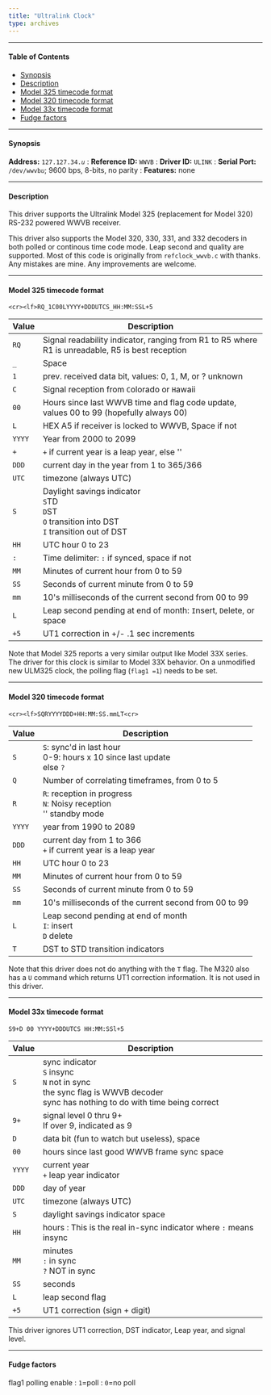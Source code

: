 ```yaml
---
title: "Ultralink Clock"
type: archives
---
```


* * *

#### Table of Contents

*   [Synopsis](/documentation/drivers/driver34/#synopsis)
*   [Description](/documentation/drivers/driver34/#description)
*   [Model 325 timecode format](/documentation/drivers/driver34/#model-325-timecode-format)
*   [Model 320 timecode format](/documentation/drivers/driver34/#model-320-timecode-format)
*   [Model 33x timecode format](/documentation/drivers/driver34/#model-33x-timecode-format)
*   [Fudge factors](/documentation/drivers/driver34/#fudge-factors)

* * *

#### Synopsis

**Address:** <code>127.127.34._u_</code>
: **Reference ID:** `WWVB`
: **Driver ID:** `ULINK`
: **Serial Port:** <code>/dev/wwvb*u*</code>; 9600 bps, 8-bits, no parity
: **Features:** none

* * *

#### Description

This driver supports the Ultralink Model 325 (replacement for Model 320) RS-232 powered WWVB receiver.

[//]: # (PDF specs available on http://www.ulio.com)

This driver also supports the Model 320, 330, 331, and 332 decoders in both polled or continous time code mode. Leap second and quality are supported. Most of this code is originally from `refclock_wwvb.c` with thanks. Any mistakes are mine. Any improvements are welcome.

* * *

#### Model 325 timecode format

<code>\<cr>\<lf>RQ_1C00LYYYY+DDDUTCS_HH:MM:SSL+5</code>

| Value | Description |
| ----- | ----- |
| `RQ` | Signal readability indicator, ranging from R1 to R5 where R1 is unreadable, R5 is best reception |
| `_` | Space |
| `1` | prev. received data bit, values: 0, 1, M, or ? unknown |
| `C` | Signal reception from `C`olorado or `H`awaii |
| `00` | Hours since last WWVB time and flag code update, values 00 to 99 (hopefully always 00) |
| `L` | HEX A5 if receiver is locked to WWVB, Space if not |
| `YYYY` | Year from 2000 to 2099 |
| `+` | `+` if current year is a leap year, else '' |
| `DDD` | current day in the year from 1 to 365/366 |
| `UTC` | timezone (always UTC) |
| `S` | Daylight savings indicator<br> `S`TD<br> `D`ST<br> `O` transition into DST<br> `I` transition out of DST |
| `HH` | UTC hour 0 to 23 |
| `:` | Time delimiter: `:` if synced, space if not |
| `MM` | Minutes of current hour from 0 to 59 |
| `SS` | Seconds of current minute from 0 to 59 |
| `mm` | 10's milliseconds of the current second from 00 to 99 |
| `L` | Leap second pending at end of month: `I`nsert, `D`elete, or space |
| `+5` | UT1 correction in +/- .1 sec increments |

Note that Model 325 reports a very similar output like Model 33X series. The driver for this clock is similar to Model 33X behavior. On a unmodified new ULM325 clock, the polling flag (`flag1 =1`) needs to be set.

* * *

#### Model 320 timecode format

<code>\<cr>\<lf>SQRYYYYDDD+HH:MM:SS.mmLT\<cr></code>

| Value | Description |
| ----- | ----- |
| `S` | `S`: sync'd in last hour<br> 0-9: hours x 10 since last update<br> else `?` |
| `Q` | Number of correlating timeframes, from 0 to 5 |
| `R` | `R`: reception in progress<br> `N`: Noisy reception<br> '' standby mode |
| `YYYY` | year from 1990 to 2089 |
| `DDD` | current day from 1 to 366<br> `+` if current year is a leap year |
| `HH` | UTC hour 0 to 23 |
| `MM` | Minutes of current hour from 0 to 59 |
| `SS` | Seconds of current minute from 0 to 59 |
| `mm` | 10's milliseconds of the current second from 00 to 99 |
| `L` | Leap second pending at end of month<br> `I`: insert<br> `D` delete |
| `T` | DST to STD transition indicators |

Note that this driver does not do anything with the `T` flag. The M320 also has a `U` command which returns UT1 correction information. It is not used in this driver.

* * *

#### Model 33x timecode format

`S9+D 00 YYYY+DDDUTCS HH:MM:SSl+5`

| Value | Description |
| ----- | ----- |
| `S` | sync indicator<br> `S` insync<br> `N` not in sync<br> the sync flag is WWVB decoder<br> sync has nothing to do with time being correct |
| `9+` | signal level 0 thru 9+<br> If over 9, indicated as 9 |
| `D` | data bit (fun to watch but useless), space |
| `00` | hours since last good WWVB frame sync space |
| `YYYY` | current year<br> `+` leap year indicator |
| `DDD` | day of year |
| `UTC` | timezone (always UTC) |
| `S` | daylight savings indicator space |
| `HH` | hours : This is the real in-sync indicator where `:` means insync |
| `MM` | minutes<br> `:` in sync<br> `?` NOT in sync |
| `SS` | seconds |
| `L` | leap second flag |
| `+5` | UT1 correction (sign + digit) |

This driver ignores UT1 correction, DST indicator, Leap year, and signal level.

* * *

#### Fudge factors

flag1 polling enable
: `1`=poll 
: `0`=no poll